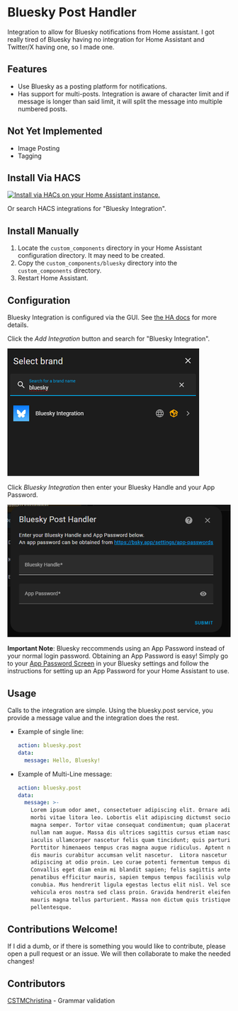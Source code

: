 # Bluesky Post Handler

Integration to allow for Bluesky notifications from Home assistant.  I got really tired of Bluesky having no integration for Home Assistant and Twitter/X having one, so I made one.

## Features
* Use Bluesky as a posting platform for notifications.
* Has support for multi-posts.  Integration is aware of character limit and if message is longer than said limit, it will split the message into multiple numbered posts.

## Not Yet Implemented
* Image Posting
* Tagging

## Install Via HACS

[![Install via HACs on your Home Assistant instance.](https://my.home-assistant.io/badges/hacs_repository.svg)](https://my.home-assistant.io/redirect/hacs_repository/?owner=screamingtoaster&repository=bluesky-integration&category=integrations)

Or search HACS integrations for "Bluesky Integration".

## Install Manually

1. Locate the `custom_components` directory in your Home Assistant configuration directory. It may need to be created.
2. Copy the `custom_components/bluesky` directory into the `custom_components` directory.
3. Restart Home Assistant.

## Configuration

Bluesky Integration is configured via the GUI. See [the HA docs](https://www.home-assistant.io/getting-started/integration/) for more details.

Click the _Add Integration_ button and search for "Bluesky Integration".

![Add Device](img/setup/step1.png)

Click _Bluesky Integration_ then enter your Bluesky Handle and your App Password.

![Add User/Pass](img/setup/step2.png)

**Important Note**: Bluesky reccommends using an App Password instead of your normal login password.  Obtaining an App Password is easy!  Simply go to your [App Password Screen](https://bsky.app/settings/app-passwords) in your Bluesky settings and follow the instructions for setting up an App Password for your Home Assistant to use.

## Usage

Calls to the integration are simple.  Using the bluesky.post service, you provide a message value and the integration does the rest.

* Example of single line:

  ```yaml
  action: bluesky.post
  data:
    message: Hello, Bluesky!
  ```

* Example of Multi-Line message:

  ```yaml
  action: bluesky.post
  data:
    message: >-
      Lorem ipsum odor amet, consectetuer adipiscing elit. Ornare adipiscing dis
      morbi vitae litora leo. Lobortis elit adipiscing dictumst sociosqu mattis
      magna semper. Tortor vitae consequat condimentum; quam placerat tincidunt
      nullam nam augue. Massa dis ultrices sagittis cursus etiam nascetur. Mattis
      iaculis ullamcorper nascetur felis quam tincidunt; quis parturient.
      Porttitor himenaeos tempus cras magna augue ridiculus. Aptent nunc sociosqu
      dis mauris curabitur accumsan velit nascetur.  Litora nascetur aliquam
      adipiscing at odio proin. Leo curae potenti fermentum tempus dignissim nam?
      Convallis eget diam enim mi blandit sapien; felis sagittis ante. Non
      penatibus efficitur mauris, sapien tempus tempus facilisis vulputate
      conubia. Mus hendrerit ligula egestas lectus elit nisl. Vel scelerisque
      vehicula eros nostra sed class proin. Gravida hendrerit eleifend inceptos
      mauris magna tellus parturient. Massa non dictum quis tristique class
      pellentesque.
  ```
## Contributions Welcome!
If I did a dumb, or if there is something you would like to contribute, please open a pull request or an issue. We will then collaborate to make the needed changes!

## Contributors
[CSTMChristina](https://github.com/cstmchristina) - Grammar validation